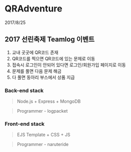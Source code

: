 # QRAdventure
2017/8/25

## 2017 선린축제 Teamlog 이벤트

1. 교내 곳곳에 QR코드 존재
2. QR코드를 찍으면 QR코드에 있는 문제로 이동
3. 접속시 로그인이 안되어 있다면 로그인/회원가입 페이지로 이동
4. 문제를 풀면 다음 문제 해금
5. 다 풀면 동아리 부스에서 상품 지급

### Back-end stack
> Node.js + Express + MongoDB

> Programmer - logpacket

### Front-end stack
> EJS Template + CSS + JS

> Programmer - naruteride
